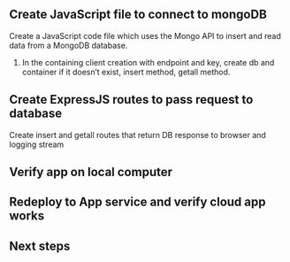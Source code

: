 
## Create JavaScript file to connect to mongoDB

Create a JavaScript code file which uses the Mongo API to insert and read data from a MongoDB database.

1. In the 
containing client creation with endpoint and key, create db and container if it doesn’t exist, insert method, getall method.

## Create ExpressJS routes to pass request to database

Create insert and getall routes that return DB response to browser and logging stream

## Verify app on local computer

## Redeploy to App service and verify cloud app works

## Next steps